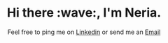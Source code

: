 <h1 align='center'> Hi there :wave:, I'm Neria.</h1>
<p align='center'>
Feel free to ping me on <a href="https://www.linkedin.com/in/neria-basha/">Linkedin</a> or send me an <a href="mailto:neriabasha@gmail.com">Email</a>
</p>

